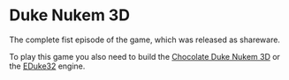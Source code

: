 Duke Nukem 3D
=============

The complete fist episode of the game, which was released as shareware.

To play this game you also need to build the [Chocolate Duke Nukem 3D](../chocolate-duke3d) or the [EDuke32](../eduke32) engine.
